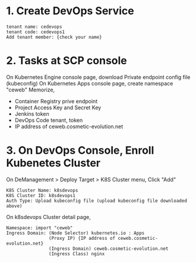 # 1. Create DevOps Service 

    tenant name: cedevops
    tenant code: cedevops1
    Add tenant member: {check your name}

# 2. Tasks at SCP console
On Kubernetes Engine console page, download Private endpoint config file (kubeconfig)
On Kubernetes Apps console page, create namespace "ceweb"
Memorize, 
  - Container Registry prive endpoint
  - Project Access Key and Secret Key
  - Jenkins token
  - DevOps Code tenant, token
  - IP address of ceweb.cosmetic-evolution.net
    
# 3. On DevOps Console, Enroll Kubenetes Cluster
On DeManagement > Deploy Target > K8S Cluster menu, Click "Add" 

    K8S Cluster Name: k8sdevops
    K8S Cluster ID: k8sdevops1
    Auth Type: Upload kubeconfig file (upload kubeconfig file downloaded above)

On k8sdevops Cluster detail page, 

    Namespace: import "ceweb"
    Ingress Domain: (Node Selector) kubernetes.io : Apps
                    (Proxy IP) {IP address of ceweb.cosmetic-evolution.net} 
                    (Ingress Domain) ceweb.cosmetic-evolution.net
                    (Ingress Class) nginx





    
